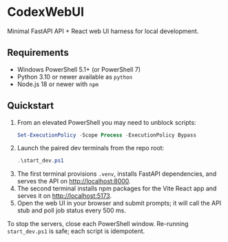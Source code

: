 ﻿# CodexWebUI

Minimal FastAPI API + React web UI harness for local development.

## Requirements

- Windows PowerShell 5.1+ (or PowerShell 7)
- Python 3.10 or newer available as `python`
- Node.js 18 or newer with `npm`

## Quickstart

1. From an elevated PowerShell you may need to unblock scripts:
   ```powershell
   Set-ExecutionPolicy -Scope Process -ExecutionPolicy Bypass
   ```
2. Launch the paired dev terminals from the repo root:
   ```powershell
   .\start_dev.ps1
   ```
3. The first terminal provisions `.venv`, installs FastAPI dependencies, and serves the API on <http://localhost:8000>.
4. The second terminal installs npm packages for the Vite React app and serves it on <http://localhost:5173>.
5. Open the web UI in your browser and submit prompts; it will call the API stub and poll job status every 500 ms.

To stop the servers, close each PowerShell window. Re-running `start_dev.ps1` is safe; each script is idempotent.
